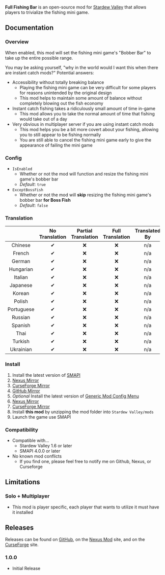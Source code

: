 ﻿**Full Fishing Bar** is an open-source mod for [Stardew Valley](https://stardewvalley.net) that allows players to trivialize the fishing mini game.

## Documentation
### Overview
When enabled, this mod will set the fishing mini game's "Bobber Bar" to take up the entire possible range.

You may be asking yourself, "why in the world would I want this when there are instant catch mods?"
Potential answers:
- Accessibility without totally breaking balance
  - Playing the fishing mini game can be very difficult for some players for reasons unintended by the original design
  - This mod helps to maintain some amount of balance without completely blowing out the fish economy
- Instant catch fishing takes a ridiculously small amount of time in-game
  - This mod allows you to take the normal amount of time that fishing would take out of a day
- Very obvious in multiplayer server if you are using instant catch mods
  - This mod helps you be a bit more covert about your fishing, allowing you to still appear to be fishing normally
  - You are still able to cancel the fishing mini game early to give the appearance of failing the mini game

### Config
- `IsEnabled`
  - Whether or not the mod will function and resize the fishing mini game's bobber bar
  - *Default*: `true`
- `ExceptBossFish`
  - Whether or not the mod will **skip** resizing the fishing mini game's bobber bar **for Boss Fish**
  - *Default*: `false`

### Translation
&nbsp;     | No Translation  | Partial Translation  | Full Translation  | Translated By
:--------: | :-------------: | :------------------: | :---------------: | :------------:
Chinese    | ✔              | ❌                   | ❌                | n/a
French     | ✔              | ❌                   | ❌                | n/a
German     | ✔              | ❌                   | ❌                | n/a
Hungarian  | ✔              | ❌                   | ❌                | n/a
Italian    | ✔              | ❌                   | ❌                | n/a
Japanese   | ✔              | ❌                   | ❌                | n/a
Korean     | ✔              | ❌                   | ❌                | n/a
Polish     | ✔              | ❌                   | ❌                | n/a
Portuguese | ✔              | ❌                   | ❌                | n/a
Russian    | ✔              | ❌                   | ❌                | n/a
Spanish    | ✔              | ❌                   | ❌                | n/a
Thai       | ✔              | ❌                   | ❌                | n/a
Turkish    | ✔              | ❌                   | ❌                | n/a
Ukrainian  | ✔              | ❌                   | ❌                | n/a

### Install
1. Install the latest version of [SMAPI](https://smapi.io)
  1. [Nexus Mirror](https://www.nexusmods.com/stardewvalley/mods/2400)
  2. [CurseForge Mirror](https://www.curseforge.com/stardewvalley/utility/smapi)
  3. [GitHub Mirror](https://github.com/Pathoschild/SMAPI/releases)
2. *Optional* Install the latest version of [Generic Mod Config Menu](https://spacechase0.com/mods/stardew-valley/generic-mod-config-menu/)
  1. [Nexus Mirror](https://www.nexusmods.com/stardewvalley/mods/5098)
  2. [CurseForge Mirror](https://www.curseforge.com/stardewvalley/mods/generic-mod-config-menu)
3. Install **this mod** by unzipping the mod folder into `Stardew Valley/mods`
4. Launch the game use SMAPI

### Compatibility
- Compatible with...
  - Stardew Valley 1.6 or later
  - SMAPI 4.0.0 or later
- No known mod conflicts
  - If you find one, please feel free to notify me on Github, Nexus, or Curseforge

## Limitations
### Solo + Multiplayer
- This mod is player specific, each player that wants to utilize it must have it installed

## Releases
Releases can be found on [GitHub](https://github.com/Hedgehog-Technologies/StardewMods/releases), on the [Nexus Mod](https://www.nexusmods.com/stardewvalley/mods/23006) site, and on the [CurseForge](https://www.curseforge.com/stardewvalley/mods/full-fishing-bar) site.
### 1.0.0
- Initial Release
